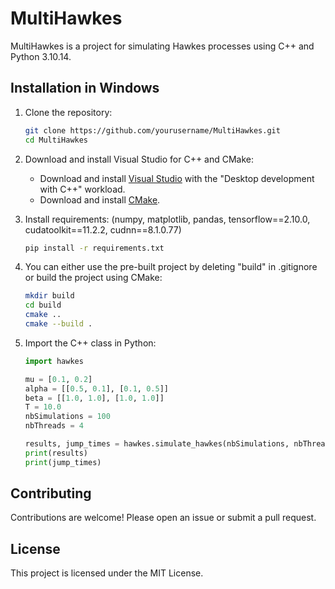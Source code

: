 # MultiHawkes

MultiHawkes is a project for simulating Hawkes processes using C++ and Python 3.10.14.

## Installation in Windows

1. Clone the repository:
    ```sh
    git clone https://github.com/yourusername/MultiHawkes.git
    cd MultiHawkes
    ```
2. Download and install Visual Studio for C++ and CMake:
    - Download and install [Visual Studio](https://visualstudio.microsoft.com/) with the "Desktop development with C++" workload.
    - Download and install [CMake](https://cmake.org/download/).


3. Install requirements: (numpy, matplotlib, pandas, tensorflow==2.10.0, cudatoolkit==11.2.2, cudnn==8.1.0.77)
    ```sh
    pip install -r requirements.txt
    ```

4. You can either use the pre-built project by deleting "build" in .gitignore or build the project using CMake:
    ```sh
    mkdir build
    cd build
    cmake ..
    cmake --build .
   ```

5. Import the C++ class in Python:
   ```python
   import hawkes

   mu = [0.1, 0.2]
   alpha = [[0.5, 0.1], [0.1, 0.5]]
   beta = [[1.0, 1.0], [1.0, 1.0]]
   T = 10.0
   nbSimulations = 100
   nbThreads = 4

   results, jump_times = hawkes.simulate_hawkes(nbSimulations, nbThreads, mu, alpha, beta, T)
   print(results)
   print(jump_times)
   ```

## Contributing

Contributions are welcome! Please open an issue or submit a pull request.

## License

This project is licensed under the MIT License.
